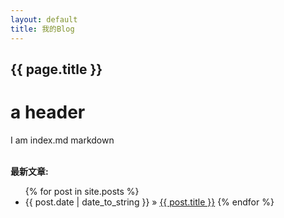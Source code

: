 ```yaml
---
layout: default
title: 我的Blog
---
```

<h2>{{ page.title }}</h2>

# a header

I am index.md markdown
<p><br /><b>最新文章:</b></p>

<ul class="posts">
	{% for post in site.posts %}
		<li><span>{{ post.date | date_to_string }}</span> &raquo; <a href="{{ post.url }}">{{ post.title }}</a>
	{% endfor %}
</ul>
